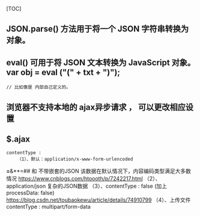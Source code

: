 [TOC]
## JSON.parse() 方法用于将一个 JSON 字符串转换为对象。


## eval() 可用于将 JSON 文本转换为 JavaScript 对象。var obj = eval ("(" + txt + ")");
    // 比如像是 内部自己定义的。


## 浏览器不支持本地的  ajax异步请求 ， 可以更改相应设置


## $.ajax
	contentType :
		（1）、默认：application/x-www-form-urlencoded 
 **=**&**=##  和  不带嵌套的JSON
			  该数据在默认情况下，内容编码类型满足大多数情况   https://www.cnblogs.com/htoooth/p/7242217.html
		（2）、application/json
 复杂的JSON数据
		（3）、contentType : false (加上processData: false)   https://blog.csdn.net/toubaokewu/article/details/74910799
		（4）、上传文件  contentType : multipart/form-data